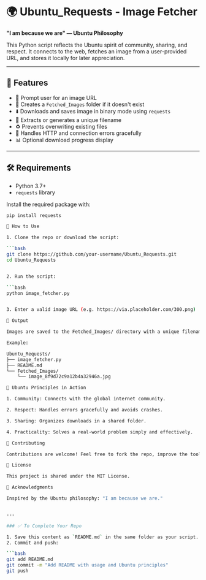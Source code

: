 # 🌍 Ubuntu_Requests - Image Fetcher

**"I am because we are" — Ubuntu Philosophy**

This Python script reflects the Ubuntu spirit of community, sharing, and respect. It connects to the web, fetches an image from a user-provided URL, and stores it locally for later appreciation.

---

## 📌 Features

- 🔗 Prompt user for an image URL
- 📁 Creates a `Fetched_Images` folder if it doesn't exist
- ⬇️ Downloads and saves image in binary mode using `requests`
- 🧠 Extracts or generates a unique filename
- ♻️ Prevents overwriting existing files
- 🧩 Handles HTTP and connection errors gracefully
- 📊 Optional download progress display

---

## 🛠️ Requirements

- Python 3.7+
- `requests` library

Install the required package with:

```bash
pip install requests

🚀 How to Use

1. Clone the repo or download the script:

```bash
git clone https://github.com/your-username/Ubuntu_Requests.git
cd Ubuntu_Requests


2. Run the script:

```bash
python image_fetcher.py


3. Enter a valid image URL (e.g. https://via.placeholder.com/300.png)

📁 Output

Images are saved to the Fetched_Images/ directory with a unique filename.

Example:

Ubuntu_Requests/
├── image_fetcher.py
├── README.md
└── Fetched_Images/
    └── image_8f9d72c9a12b4a32946a.jpg

🧘 Ubuntu Principles in Action

1. Community: Connects with the global internet community.

2. Respect: Handles errors gracefully and avoids crashes.

3. Sharing: Organizes downloads in a shared folder.

4. Practicality: Solves a real-world problem simply and effectively.

🤝 Contributing

Contributions are welcome! Feel free to fork the repo, improve the tool, and submit a pull request.

📄 License

This project is shared under the MIT License.

💬 Acknowledgments

Inspired by the Ubuntu philosophy: "I am because we are."


---

### ✅ To Complete Your Repo

1. Save this content as `README.md` in the same folder as your script.
2. Commit and push:

```bash
git add README.md
git commit -m "Add README with usage and Ubuntu principles"
git push
    